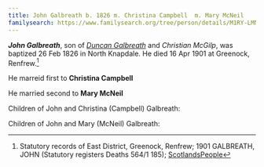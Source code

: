 ```yaml
---
title: John Galbreath b. 1826 m. Christina Campbell  m. Mary McNeil
familysearch: https://www.familysearch.org/tree/person/details/M1RY-LMN
---
```

***John Galbreath***, son of *[Duncan Galbreath](galbreath-duncan-1793-mcgilp.md)* and *Christian McGilp*,
was baptized 26 Feb 1826 in North Knapdale. He died 16 Apr 1901 at Greenock, Renfrew.[^death]

He marreid first to  **Christina Campbell**

He married second to **Mary McNeil**

Children of John and Christina (Campbell) Galbreath:

Children of John and Mary (McNeil) Galbreath:

[^death]: Statutory records of East District, Greenock, Renfrew; 1901 GALBREATH, JOHN (Statutory registers Deaths 564/1 185); [ScotlandsPeople](https://www.scotlandspeople.gov.uk/view-image/nrs_stat_deaths/5357915)
